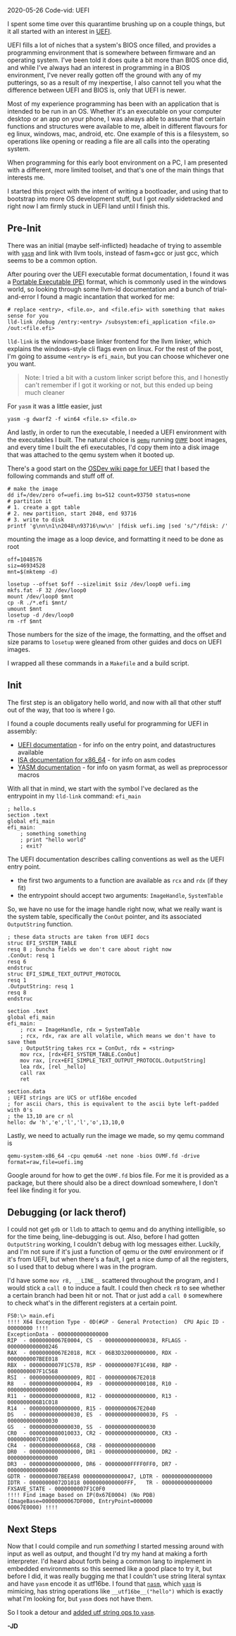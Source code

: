<pmeta id="created">2020-05-26</pmeta>
<pmeta id="title">Code-vid: UEFI</pmeta>

I spent some time over this quarantime brushing up on a couple things,
but it all started with an interest in [UEFI].

UEFI fills a lot of niches that a system's BIOS once filled,
and provides a programming environment that is somewhere between firmware
and an operating system.
I've been told it does quite a bit more than BIOS once did,
and while I've always had an interest in programming in a BIOS environment,
I've never really gotten off the ground with any of my putterings,
so as a result of my inexpertise, I also cannot tell you what the difference
between UEFI and BIOS is, only that UEFI is newer.

Most of my experience programming has been with an application that is intended to be run in an OS.
Whether it's an executable on your computer desktop or an app on your phone,
I was always able to assume that certain functions and structures were available to me,
albeit in different flavours for eg linux, windows, mac, android, etc.
One example of this is a filesystem, so operations like opening or reading a file
are all calls into the operating system.

When programming for this early boot environment on a PC, I am presented with
a different, more limited toolset, and that's one of the main things that interests me.

I started this project with the intent of writing a bootloader, and using that
to bootstrap into more OS development stuff, but I got _really_ sidetracked
and right now I am firmly stuck in UEFI land until I finish this.

Pre-Init
--------
There was an initial (maybe self-inflicted) headache of trying to assemble with [`yasm`]
and link with llvm tools, instead of fasm+gcc or just gcc, which seems to be a common option.

After pouring over the UEFI executable format documentation, I found it was a [Portable Executable (PE)]
format, which is commonly used in the windows world, so looking through some llvm-ld
documentation and a bunch of trial-and-error I found a magic incantation that worked for me:

```
# replace <entry>, <file.o>, and <file.efi> with something that makes sense for you
lld-link /debug /entry:<entry> /subsystem:efi_application <file.o> /out:<file.efi>
```

`lld-link` is the windows-base linker frontend for the llvm linker,
which explains the windows-style cli flags even on linux.
For the rest of the post, I'm going to assume `<entry>` is `efi_main`, but you can
choose whichever one you want.

> Note: I tried a bit with a custom linker script before this, and I honestly can't remember if I got it working or not, but this ended up being much cleaner

For `yasm` it was a little easier, just
```
yasm -g dwarf2 -f win64 <file.s> <file.o>
```

And lastly, in order to run the executable, I needed a UEFI environment with the
executables I built.
The natural choice is [`qemu`] running [`OVMF`] boot images, and every time I built
the efi executables, I'd copy them into a disk image that was attached to the
qemu system when it booted up.

There's a good start on the [OSDev wiki page for UEFI] that I based the following
commands and stuff off of.


```
# make the image
dd if=/dev/zero of=uefi.img bs=512 count=93750 status=none
# partition it
# 1. create a gpt table
# 2. new partition, start 2048, end 93716
# 3. write to disk
printf 'g\nn\n1\n2048\n93716\nw\n' |fdisk uefi.img |sed 's/^/fdisk: /'
```

mounting the image as a loop device, and formatting it need to be done as root
```
off=1048576
siz=46934528
mnt=$(mktemp -d)

losetup --offset $off --sizelimit $siz /dev/loop0 uefi.img
mkfs.fat -F 32 /dev/loop0
mount /dev/loop0 $mnt
cp -R ./*.efi $mnt/
umount $mnt
losetup -d /dev/loop0
rm -rf $mnt
```

Those numbers for the size of the image, the formatting, and the offset and size
params to `losetup` were gleaned from other guides and docs on UEFI images.

I wrapped all these commands in a `Makefile` and a build script.


Init
----
The first step is an obligatory hello world, and now with all that other stuff
out of the way, that too is where I go.

I found a couple documents really useful for programming for UEFI in assembly:
- [UEFI documentation] - for info on the entry point, and datastructures available
- [ISA documentation for x86\_64] - for info on asm codes
- [YASM documentation] - for info on yasm format, as well as preprocessor macros

With all that in mind, we start with the symbol I've declared as the entrypoint
in my `lld-link` command: `efi_main`

```
; hello.s
section .text
global efi_main
efi_main:
	; something something
	; print "hello world"
	; exit?
```

The UEFI documentation describes calling conventions as well as the UEFI entry point.
- the first two arguments to a function are available as `rcx` and `rdx` (if they fit)
- the entrypoint should accept two arguments: `ImageHandle`, `SystemTable`

So, we have no use for the image handle right now, what we really want is the
system table, specifically the `ConOut` pointer, and its associated `OutputString` function.
```
; these data structs are taken from UEFI docs
struc EFI_SYSTEM_TABLE
resq 8 ; buncha fields we don't care about right now
.ConOut: resq 1
resq 6
endstruc
struc EFI_SIMLE_TEXT_OUTPUT_PROTOCOL
resq 1
.OutputString: resq 1
resq 8
endstruc

section .text
global efi_main
efi_main:
	; rcx = ImageHandle, rdx = SystemTable
	; rcx, rdx, rax are all volatile, which means we don't have to save them
	; OutputString takes rcx = ConOut, rdx = <string>
	mov rcx, [rdx+EFI_SYSTEM_TABLE.ConOut]
	mov rax, [rcx+EFI_SIMPLE_TEXT_OUTPUT_PROTOCOL.OutputString]
	lea rdx, [rel _hello]
	call rax
	ret

section.data
; UEFI strings are UCS or utf16be encoded
; for ascii chars, this is equivalent to the ascii byte left-padded with 0's
; the 13,10 are cr nl
hello: dw 'h','e','l','l','o',13,10,0
```

Lastly, we need to actually run the image we made, so my qemu command is
```
qemu-system-x86_64 -cpu qemu64 -net none -bios OVMF.fd -drive format=raw,file=uefi.img
```

Google around for how to get the `OVMF.fd` bios file.
For me it is provided as a package, but there should also be a direct download somewhere,
I don't feel like finding it for you.

Debugging (or lack therof)
--------------------------
I could not get `gdb` or `lldb` to attach to qemu and do anything intelligible,
so for the time being, line-debugging is out.
Also, before I had gotten `OutputString` working, I couldn't debug with log
messages either.
Luckily, and I'm not sure if it's just a function of qemu or the `OVMF` environment
or if it's from UEFI, but when there's a fault, I get a nice dump of all the
registers, so I used that to debug where I was in the program.

I'd have some `mov r8, __LINE__` scattered throughout the program,
and I would stick a `call 0` to induce a fault.
I could then check `r8` to see whether a certain branch had been hit or not.
That or just add a `call 0` somewhere to check what's in the different registers at a certain point.

```
FS0:\> main.efi
!!!! X64 Exception Type - 0D(#GP - General Protection)  CPU Apic ID - 00000000 !!!!
ExceptionData - 0000000000000000
RIP  - 00000000067E0004, CS  - 0000000000000038, RFLAGS - 0000000000000246
RAX  - 00000000067E2018, RCX - 06B3D32000000000, RDX - 0000000007BEE018
RBX  - 0000000007F1C578, RSP - 0000000007F1C498, RBP - 0000000007F1C568
RSI  - 0000000000000009, RDI - 00000000067E2018
R8   - 0000000000000004, R9  - 0000000000000108, R10 - 0000000000000000
R11  - 0000000000000008, R12 - 0000000000000000, R13 - 0000000006B1C018
R14  - 0000000000000000, R15 - 00000000067E2040
DS   - 0000000000000030, ES  - 0000000000000030, FS  - 0000000000000030
GS   - 0000000000000030, SS  - 0000000000000030
CR0  - 0000000080010033, CR2 - 0000000000000000, CR3 - 0000000007C01000
CR4  - 0000000000000668, CR8 - 0000000000000000
DR0  - 0000000000000000, DR1 - 0000000000000000, DR2 - 0000000000000000
DR3  - 0000000000000000, DR6 - 00000000FFFF0FF0, DR7 - 0000000000000400
GDTR - 0000000007BEEA98 0000000000000047, LDTR - 0000000000000000
IDTR - 00000000072D1018 0000000000000FFF,   TR - 0000000000000000
FXSAVE_STATE - 0000000007F1C0F0
!!!! Find image based on IP(0x67E0004) (No PDB)  (ImageBase=00000000067DF000, EntryPoint=000000
00067E0000) !!!!
```

Next Steps
----------
Now that I could compile and run _something_ I started messing around with
input as well as output, and thought I'd try my hand at making a forth interpreter.
I'd heard about forth being a common lang to implement in embedded environments
so this seemed like a good place to try it, but before I did, it was really
bugging me that I couldn't use string literal syntax and have `yasm` encode it
as utf16be.
I found that [`nasm`], which [`yasm`] is mimicing, has string operations like
`__utf16be__("hello")` which is exactly what I'm looking for,
 but `yasm` does not have them.

So I took a detour and [added utf string ops to `yasm`].

**-JD**

[UEFI]: https://uefi.org/specsandtesttools
[Portable Executable (PE)]: https://docs.microsoft.com/en-us/windows/win32/debug/pe-format
[UEFI documentation]: https://uefi.org/specifications
[ISA documentation for x86\_64]: https://www.amd.com/system/files/TechDocs/40332.pdf
[YASM documentation]: http://www.tortall.net/projects/yasm/manual/html/manual.html
[`qemu`]: https://www.qemu.org/
[`OVMF`]: https://wiki.archlinux.org/index.php/Unified_Extensible_Firmware_Interface#OVMF_for_virtual_machines
[`nasm`]: https://www.nasm.us/
[`yasm`]: https://yasm.tortall.net/
[added utf string ops to `yasm`]: 0529-yasm_utf.html
[OSDev wiki page for UEFI]: https://wiki.osdev.org/UEFI#Creating_disk_images
